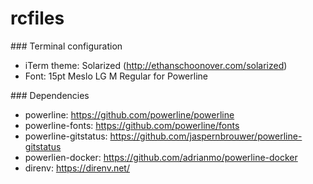 # rcfiles

### Terminal configuration

- iTerm theme: Solarized (http://ethanschoonover.com/solarized)
- Font: 15pt Meslo LG M Regular for Powerline

### Dependencies

- powerline: https://github.com/powerline/powerline
- powerline-fonts: https://github.com/powerline/fonts
- powerline-gitstatus: https://github.com/jaspernbrouwer/powerline-gitstatus
- powerlien-docker: https://github.com/adrianmo/powerline-docker
- direnv: https://direnv.net/
